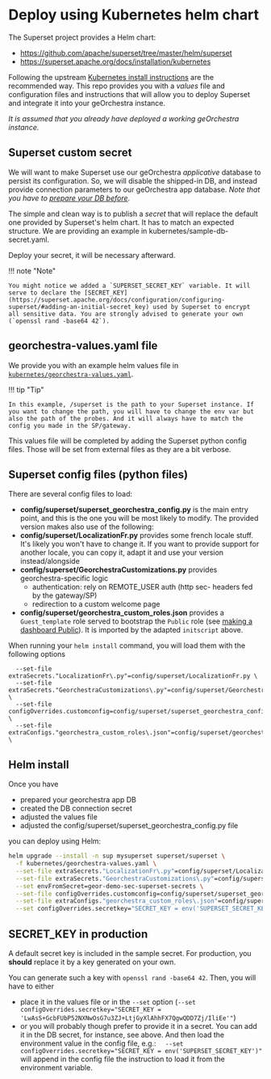 # Deploy using Kubernetes helm chart



The Superset project provides a Helm chart:

- https://github.com/apache/superset/tree/master/helm/superset
- https://superset.apache.org/docs/installation/kubernetes

Following the upstream [Kubernetes install instructions](https://superset.apache.org/docs/installation/kubernetes) are the recommended way. This repo provides you with a *values* file and configuration files and instructions that will allow you to deploy Superset and integrate it into your geOrchestra instance.

*It is assumed that you already have deployed a working geOrchestra instance.*

## Superset custom secret

We will want to make Superset use our geOrchestra *applicative* database to persist its configuration. So, we will disable the shipped-in DB, and instead provide connection parameters to our geOrchestra app database. _Note that you have to [prepare your DB before](preparation.md)_.

The simple and clean way is to publish a *secret* that will replace the default one provided by Superset's helm chart. It has to match an expected structure. We are providing an example in kubernetes/sample-db-secret.yaml. 

Deploy your secret, it will be necessary afterward.

!!! note "Note"

    You might notice we added a `SUPERSET_SECRET_KEY` variable. It will serve to declare the [SECRET_KEY](https://superset.apache.org/docs/configuration/configuring-superset/#adding-an-initial-secret_key) used by Superset to encrypt all sensitive data. You are strongly advised to generate your own (`openssl rand -base64 42`).

## georchestra-values.yaml file

We provide you with an example helm values file in [`kubernetes/georchestra-values.yaml`](https://github.com/georchestra/superset/blob/main/kubernetes/georchestra-values.yaml).

!!! tip "Tip"

    In this example, /superset is the path to your Superset instance. If you want to change the path, you will have to change the env var but also the path of the probes. And it will always have to match the config you made in the SP/gateway.

This values file will be completed by adding the Superset python config files. Those will be set from external files as they are a bit verbose.

## Superset config files (python files)

There are several config files to load:

- **config/superset/superset_georchestra_config.py** is the main entry point, and this is the one you will be most likely to modify. The provided version makes also use of the following:
- **config/superset/LocalizationFr.py** provides some french locale stuff. It's likely you won't have to change it. If you want to provide support for another locale, you can copy it, adapt it and use your version instead/alongside
- **config/superset/GeorchestraCustomizations.py** provides georchestra-specific logic
    - authentication: rely on REMOTE_USER auth (http sec- headers fed by the gateway/SP)
    - redirection to a custom welcome page
- **config/superset/georchestra_custom_roles.json** provides a `Guest_template` role served to bootstrap the `Public` role (see [making a dashboard Public](../administration/making_a_dashboard_public.en.md#how-to-bootstrap-the-public-role-with-such-permissions)). It is imported by the adapted `initscript` above.

When running your `helm install` command, you will load them with the following options
```
  --set-file extraSecrets."LocalizationFr\.py"=config/superset/LocalizationFr.py \
  --set-file extraSecrets."GeorchestraCustomizations\.py"=config/superset/GeorchestraCustomizations.py \
  --set-file configOverrides.customconfig=config/superset/superset_georchestra_config.py \
  --set-file extraConfigs."georchestra_custom_roles\.json"=config/superset/georchestra_custom_roles.json \
```

## Helm install

Once you have

- prepared your georchestra app DB
- created the DB connection secret
- adjusted the values file
- adjusted the config/superset/superset_georchestra_config.py file

you can deploy using Helm:
```bash
helm upgrade --install -n sup mysuperset superset/superset \
  -f kubernetes/georchestra-values.yaml \
  --set-file extraSecrets."LocalizationFr\.py"=config/superset/LocalizationFr.py \
  --set-file extraSecrets."GeorchestraCustomizations\.py"=config/superset/GeorchestraCustomizations.py \
  --set envFromSecret=geor-demo-sec-superset-secrets \
  --set-file configOverrides.customconfig=config/superset/superset_georchestra_config.py \
  --set-file extraConfigs."georchestra_custom_roles\.json"=config/superset/georchestra_custom_roles.json \
  --set configOverrides.secretkey="SECRET_KEY = env('SUPERSET_SECRET_KEY')"
```

## SECRET_KEY in production

A default secret key is included in the sample secret. For production, you **should** replace it by a key generated on your own.

You can generate such a key with `openssl rand -base64 42`. Then, you will have to either

- place it in the values file or in the `--set` option (`--set configOverrides.secretkey="SECRET_KEY = 'LwAsS+GcbFUbP52NXNwOsG7u3ZJ+LtjGyXlAhhFX7QgwQDD7Zj/IliEe'"`)
- or you will probably though prefer to provide it in a secret. You can add it in the DB secret, for instance, see above. And then load the environment value in the config file, e.g.: 
`  --set configOverrides.secretkey="SECRET_KEY = env('SUPERSET_SECRET_KEY')"` will append in the config file the instruction to load it from the environment variable.
